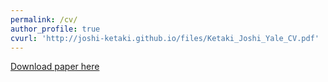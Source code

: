 ```yaml
---
permalink: /cv/
author_profile: true
cvurl: 'http://joshi-ketaki.github.io/files/Ketaki_Joshi_Yale_CV.pdf'
---
```


[Download paper here](http://joshi-ketaki.github.io/files/Ketaki_Joshi_Yale_CV.pdf)

